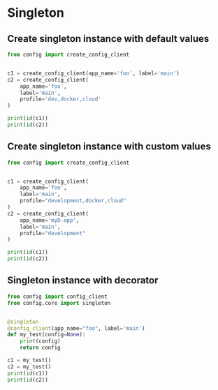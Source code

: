 # Singleton

## Create singleton instance with default values

```python
from config import create_config_client


c1 = create_config_client(app_name='foo', label='main')
c2 = create_config_client(
    app_name='foo',
    label='main',
    profile='dev,docker,cloud'
)

print(id(c1))
print(id(c2))
```

## Create singleton instance with custom values

```python
from config import create_config_client


c1 = create_config_client(
    app_name='foo',
    label='main',
    profile="development,docker,cloud"
)
c2 = create_config_client(
    app_name='myD-app',
    label='main',
    profile="development"
)

print(id(c1))
print(id(c2))
```

## Singleton instance with decorator

```python
from config import config_client
from config.core import singleton


@singleton
@config_client(app_name="foo", label='main')
def my_test(config=None):
    print(config)
    return config

c1 = my_test()
c2 = my_test()
print(id(c1))
print(id(c2))
```
